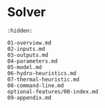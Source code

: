 [//]: # (Index used by Sphinx to generate correct PDF tree)
# Solver

```{toctree}
:hidden:

01-overview.md
02-inputs.md
03-outputs.md
04-parameters.md
05-model.md
06-hydro-heuristics.md
07-thermal-heuristic.md
08-command-line.md
optional-features/00-index.md
09-appendix.md
```
